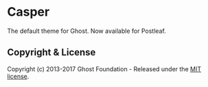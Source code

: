 # Casper

The default theme for Ghost. Now available for Postleaf.

## Copyright & License

Copyright (c) 2013-2017 Ghost Foundation - Released under the [MIT license](LICENSE).
